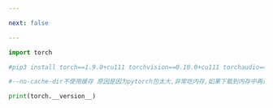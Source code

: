 ```yaml
---

next: false

---
```




<BlogInfo id="8"/>

```python
import torch

#pip3 install torch==1.9.0+cu111 torchvision==0.10.0+cu111 torchaudio===0.9.0 -f https://download.pytorch.org/whl/torch_stable.html --no-cache-dir

#--no-cache-dir不使用缓存 原因是因为pytorch包太大,非常吃内存,如果下载到内存中再进行安装时,可能会出现内存溢出,报出MemoryError的错误

print(torch.__version__)
```



<ActionBox />
